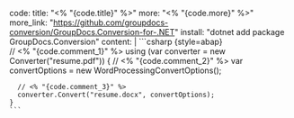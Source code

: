 code:
  title: "<% "{code.title}" %>"
  more: "<% "{code.more}" %>"
  more_link: "https://github.com/groupdocs-conversion/GroupDocs.Conversion-for-.NET"
  install: "dotnet add package GroupDocs.Conversion"
  content: |
    ```csharp {style=abap}   
    // <% "{code.comment_1}" %>
    using (var converter = new Converter("resume.pdf"))
    {
      // <% "{code.comment_2}" %>
      var convertOptions = new WordProcessingConvertOptions();

      // <% "{code.comment_3}" %>
      converter.Convert("resume.docx", convertOptions);
    }
    ```